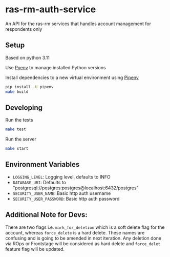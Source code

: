 # ras-rm-auth-service

An API for the ras-rm services that handles account management for respondents only

## Setup

Based on python 3.11

Use [Pyenv](https://github.com/pyenv/pyenv) to manage installed Python versions

Install dependencies to a new virtual environment using [Pipenv](https://docs.pipenv.org/)

```bash
pip install -U pipenv
make build
```

## Developing

Run the tests

```bash
make test
```

Run the server

```bash
make start
```

## Environment Variables

* `LOGGING_LEVEL`: Logging level, defaults to INFO
* `DATABASE_URI`: Defaults to "postgresql://postgres:postgres@localhost:6432/postgres"
* `SECURITY_USER_NAME`: Basic http auth username
* `SECURITY_USER_PASSWORD`: Basic http auth password

## Additional Note for Devs:
There are two flags i.e. `mark_for_deletion` which is a soft delete flag for the account, whereas `force_delete` is a
hard delete. These names are confusing and is going to be amended in next iteration.
Any deletion done via ROps or Frontstage will be considered as hard delete and `force_delet` feature flag will be updated.

